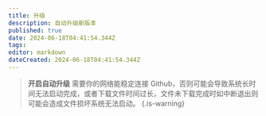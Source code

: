 ```yaml
---
title: 升级
description: 自动升级新版本
published: true
date: 2024-06-18T04:41:54.344Z
tags: 
editor: markdown
dateCreated: 2024-06-18T04:41:54.344Z
---
```


> **开启自动升级** 需要你的网络能稳定连接 Github，否则可能会导致系统长时间无法启动完成，或者下载文件时间过长，文件未下载完成时如中断退出则可能会造成文件损坏系统无法启动。
{.is-warning}

